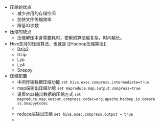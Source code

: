 - 压缩的优点
	- 减少占用的存储空间
	- 加快文件传输效率
	- 降低IO次数
- 压缩的缺点
	- 压缩解压本身需要耗时，使用的算法越复杂，时间越长。
- Hive支持的压缩算法，也就是 [[Hadoop压缩算法]]
	- Bzip2
	- Gzip
	- Lzo
	- Lz4
	- Snappy
- 压缩配置
	- 中间传输数据压缩功能 `set hive.exec.compress.intermediate=true`
	- map端输出压缩功能 `set mapreduce.map.output.compress=true`
	- 设置mpa输出数据的压缩方式 `set mapreduce.map.output.compress.codec=org.apache.hadoop.io.compress.SnappyCodec`
	-
	- reduce端输出压缩 `set hive.exec.compress.output = true`
	-